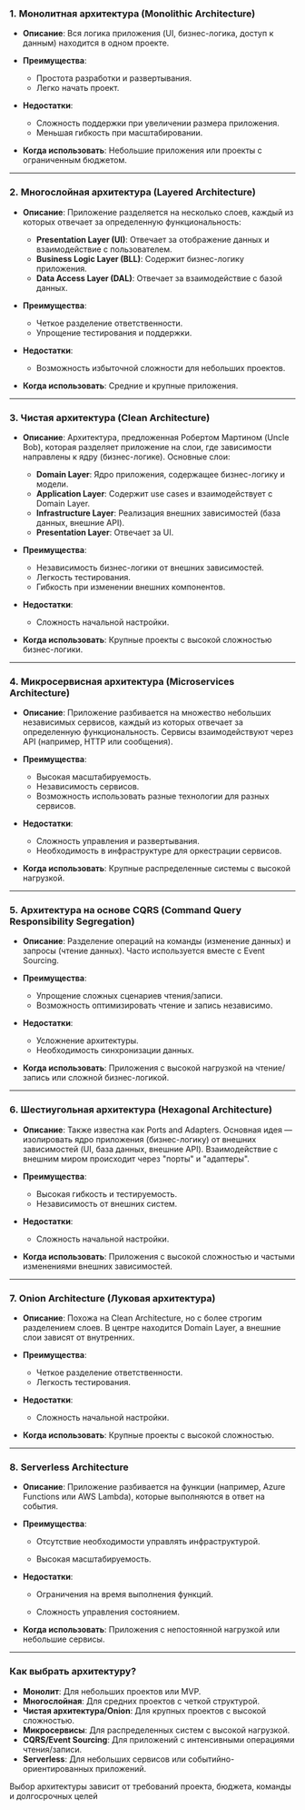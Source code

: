 ### 1. **Монолитная архитектура (Monolithic Architecture)**

- **Описание**: Вся логика приложения (UI, бизнес-логика, доступ к данным) находится в одном проекте.
    
- **Преимущества**:
    - Простота разработки и развертывания.
    - Легко начать проект.
        
- **Недостатки**:
    - Сложность поддержки при увеличении размера приложения.    
    - Меньшая гибкость при масштабировании.
        
- **Когда использовать**: Небольшие приложения или проекты с ограниченным бюджетом.
    

---

### 2. **Многослойная архитектура (Layered Architecture)**

- **Описание**: Приложение разделяется на несколько слоев, каждый из которых отвечает за определенную функциональность:
    
    - **Presentation Layer (UI)**: Отвечает за отображение данных и взаимодействие с пользователем.    
    - **Business Logic Layer (BLL)**: Содержит бизнес-логику приложения.    
    - **Data Access Layer (DAL)**: Отвечает за взаимодействие с базой данных.
        
- **Преимущества**:
    - Четкое разделение ответственности.    
    - Упрощение тестирования и поддержки.
        
- **Недостатки**:
    - Возможность избыточной сложности для небольших проектов.
        
- **Когда использовать**: Средние и крупные приложения.
    

---

### 3. **Чистая архитектура (Clean Architecture)**

- **Описание**: Архитектура, предложенная Робертом Мартином (Uncle Bob), которая разделяет приложение на слои, где зависимости направлены к ядру (бизнес-логике). Основные слои:
    
    - **Domain Layer**: Ядро приложения, содержащее бизнес-логику и модели.
    - **Application Layer**: Содержит use cases и взаимодействует с Domain Layer.
    - **Infrastructure Layer**: Реализация внешних зависимостей (база данных, внешние API).
    - **Presentation Layer**: Отвечает за UI.
        
- **Преимущества**:
    - Независимость бизнес-логики от внешних зависимостей.
    - Легкость тестирования.
    - Гибкость при изменении внешних компонентов.
        
- **Недостатки**:
    - Сложность начальной настройки.
        
- **Когда использовать**: Крупные проекты с высокой сложностью бизнес-логики.
    

---

### 4. **Микросервисная архитектура (Microservices Architecture)**

- **Описание**: Приложение разбивается на множество небольших независимых сервисов, каждый из которых отвечает за определенную функциональность. Сервисы взаимодействуют через API (например, HTTP или сообщения).
    
- **Преимущества**:
    - Высокая масштабируемость.
    - Независимость сервисов.
    - Возможность использовать разные технологии для разных сервисов.
        
- **Недостатки**:
    - Сложность управления и развертывания.
    - Необходимость в инфраструктуре для оркестрации сервисов.
        
- **Когда использовать**: Крупные распределенные системы с высокой нагрузкой.
    

---

### 5. **Архитектура на основе CQRS (Command Query Responsibility Segregation)**

- **Описание**: Разделение операций на команды (изменение данных) и запросы (чтение данных). Часто используется вместе с Event Sourcing.
    
- **Преимущества**:
    - Упрощение сложных сценариев чтения/записи.
    - Возможность оптимизировать чтение и запись независимо.
        
- **Недостатки**:
    - Усложнение архитектуры.
    - Необходимость синхронизации данных.
        
- **Когда использовать**: Приложения с высокой нагрузкой на чтение/запись или сложной бизнес-логикой.
    

---

### 6. **Шестиугольная архитектура (Hexagonal Architecture)**

- **Описание**: Также известна как Ports and Adapters. Основная идея — изолировать ядро приложения (бизнес-логику) от внешних зависимостей (UI, база данных, внешние API). Взаимодействие с внешним миром происходит через "порты" и "адаптеры".
    
- **Преимущества**:
    - Высокая гибкость и тестируемость.
    - Независимость от внешних систем.
        
- **Недостатки**:
    - Сложность начальной настройки.
        
- **Когда использовать**: Приложения с высокой сложностью и частыми изменениями внешних зависимостей.
    

---

### 7. **Onion Architecture (Луковая архитектура)**

- **Описание**: Похожа на Clean Architecture, но с более строгим разделением слоев. В центре находится Domain Layer, а внешние слои зависят от внутренних.
    
- **Преимущества**:
    - Четкое разделение ответственности.
    - Легкость тестирования.
        
- **Недостатки**:
    - Сложность начальной настройки.
        
- **Когда использовать**: Крупные проекты с высокой сложностью.
    

---

### 8. **Serverless Architecture**

- **Описание**: Приложение разбивается на функции (например, Azure Functions или AWS Lambda), которые выполняются в ответ на события.
    
- **Преимущества**:
    
    - Отсутствие необходимости управлять инфраструктурой.
        
    - Высокая масштабируемость.
        
- **Недостатки**:
    
    - Ограничения на время выполнения функций.
        
    - Сложность управления состоянием.
        
- **Когда использовать**: Приложения с непостоянной нагрузкой или небольшие сервисы.
    

---

### Как выбрать архитектуру?

- **Монолит**: Для небольших проектов или MVP.
- **Многослойная**: Для средних проектов с четкой структурой.
- **Чистая архитектура/Onion**: Для крупных проектов с высокой сложностью.
- **Микросервисы**: Для распределенных систем с высокой нагрузкой.
- **CQRS/Event Sourcing**: Для приложений с интенсивными операциями чтения/записи.
- **Serverless**: Для небольших сервисов или событийно-ориентированных приложений.

Выбор архитектуры зависит от требований проекта, бюджета, команды и долгосрочных целей
